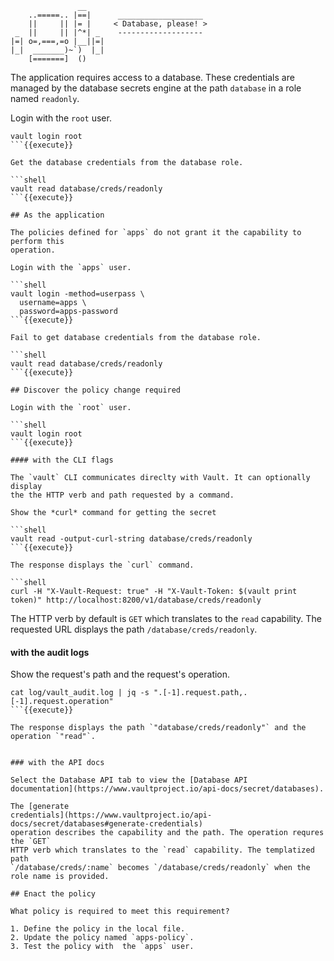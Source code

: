 ```
               __
    ..=====.. |==|      ___________________
    ||     || |= |     < Database, please! >
 _  ||     || |^*| _    -------------------
|=| o=,===,=o |__||=|
|_|  _______)~`)  |_|
    [=======]  ()
```

The application requires access to a database. These credentials
are managed by the database secrets engine at the path `database` in a role named `readonly`.

Login with the `root` user.

```shell
vault login root
```{{execute}}

Get the database credentials from the database role.

```shell
vault read database/creds/readonly
```{{execute}}

## As the application

The policies defined for `apps` do not grant it the capability to perform this
operation.

Login with the `apps` user.

```shell
vault login -method=userpass \
  username=apps \
  password=apps-password
```{{execute}}

Fail to get database credentials from the database role.

```shell
vault read database/creds/readonly
```{{execute}}

## Discover the policy change required

Login with the `root` user.

```shell
vault login root
```{{execute}}

#### with the CLI flags

The `vault` CLI communicates direclty with Vault. It can optionally display
the the HTTP verb and path requested by a command.

Show the *curl* command for getting the secret

```shell
vault read -output-curl-string database/creds/readonly
```{{execute}}

The response displays the `curl` command.

```shell
curl -H "X-Vault-Request: true" -H "X-Vault-Token: $(vault print token)" http://localhost:8200/v1/database/creds/readonly
```

The HTTP verb by default is `GET` which translates to the `read` capability.
The requested URL displays the path `/database/creds/readonly`.

#### with the audit logs

Show the request's path and the request's operation.

```shell
cat log/vault_audit.log | jq -s ".[-1].request.path,.[-1].request.operation"
```{{execute}}

The response displays the path `"database/creds/readonly"` and the operation `"read"`.


### with the API docs

Select the Database API tab to view the [Database API
documentation](https://www.vaultproject.io/api-docs/secret/databases).

The [generate
credentials](https://www.vaultproject.io/api-docs/secret/databases#generate-credentials)
operation describes the capability and the path. The operation requres the `GET`
HTTP verb which translates to the `read` capability. The templatized path
`/database/creds/:name` becomes `/database/creds/readonly` when the role name is provided.

## Enact the policy

What policy is required to meet this requirement?

1. Define the policy in the local file.
2. Update the policy named `apps-policy`.
3. Test the policy with  the `apps` user.
